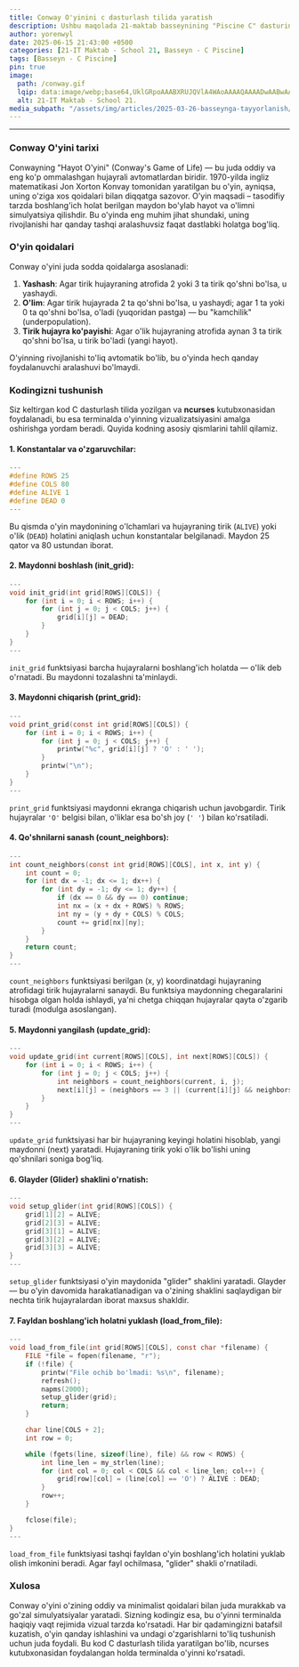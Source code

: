 ```yaml
---
title: Conway O'yinini c dasturlash tilida yaratish
description: Ushbu maqolada 21-maktab basseynining "Piscine C" dasturining birinchi bosqichiga tayyorlanish uchun mo‘ljallangan, bajarilgan va izohlangan vazifalarning turli versiyalari taqdim etilgan.
author: yorenwyl
date: 2025-06-15 21:43:00 +0500
categories: [21-IT Maktab - School 21, Basseyn - C Piscine]
tags: [Basseyn - C Piscine]
pin: true
image:
  path: /conway.gif
  lqip: data:image/webp;base64,UklGRpoAAABXRUJQVlA4WAoAAAAQAAAADwAABwAAQUxQSDIAAAARL0AmbZurmr57yyIiqE8oiG0bejIYEQTgqiDA9vqnsUSI6H+oAERp2HZ65qP/VIAWAFZQOCBCAAAA8AEAnQEqEAAIAAVAfCWkAALp8sF8rgRgAP7o9FDvMCkMde9PK7euH5M1m6VWoDXf2FkP3BqV0ZYbO6NA/VFIAAAA
  alt: 21-IT Maktab - School 21.
media_subpath: "/assets/img/articles/2025-03-26-basseynga-tayyorlanish/"
---
```


---

### Conway O'yini tarixi

Conwayning "Hayot O'yini" (Conway's Game of Life) — bu juda oddiy va eng ko'p ommalashgan hujayrali avtomatlardan biridir. 1970-yilda ingliz matematikasi Jon Xorton Konvay tomonidan yaratilgan bu o'yin, ayniqsa, uning o'ziga xos qoidalari bilan diqqatga sazovor. O'yin maqsadi – tasodifiy tarzda boshlang'ich holat berilgan maydon bo'ylab hayot va o'limni simulyatsiya qilishdir. Bu o'yinda eng muhim jihat shundaki, uning rivojlanishi har qanday tashqi aralashuvsiz faqat dastlabki holatga bog'liq.

### O'yin qoidalari

Conway o'yini juda sodda qoidalarga asoslanadi:

1. **Yashash**: Agar tirik hujayraning atrofida 2 yoki 3 ta tirik qo'shni bo'lsa, u yashaydi.
2. **O'lim**: Agar tirik hujayrada 2 ta qo'shni bo'lsa, u yashaydi; agar 1 ta yoki 0 ta qo'shni bo'lsa, o'ladi (yuqoridan pastga) — bu "kamchilik" (underpopulation).
3. **Tirik hujayra ko'payishi**: Agar o'lik hujayraning atrofida aynan 3 ta tirik qo'shni bo'lsa, u tirik bo'ladi (yangi hayot).

O'yinning rivojlanishi to'liq avtomatik bo'lib, bu o'yinda hech qanday foydalanuvchi aralashuvi bo'lmaydi.

### Kodingizni tushunish

Siz keltirgan kod C dasturlash tilida yozilgan va **ncurses** kutubxonasidan foydalanadi, bu esa terminalda o'yinning vizualizatsiyasini amalga oshirishga yordam beradi. Quyida kodning asosiy qismlarini tahlil qilamiz.

#### 1. **Konstantalar va o'zgaruvchilar**:

```c
---
#define ROWS 25
#define COLS 80
#define ALIVE 1
#define DEAD 0
---
```

Bu qismda o'yin maydonining o'lchamlari va hujayraning tirik (`ALIVE`) yoki o'lik (`DEAD`) holatini aniqlash uchun konstantalar belgilanadi. Maydon 25 qator va 80 ustundan iborat.

#### 2. **Maydonni boshlash (init\_grid)**:

```c
---
void init_grid(int grid[ROWS][COLS]) {
    for (int i = 0; i < ROWS; i++) {
        for (int j = 0; j < COLS; j++) {
            grid[i][j] = DEAD;
        }
    }
}
---
```

`init_grid` funktsiyasi barcha hujayralarni boshlang'ich holatda — o'lik deb o'rnatadi. Bu maydonni tozalashni ta'minlaydi.

#### 3. **Maydonni chiqarish (print\_grid)**:

```c
---
void print_grid(const int grid[ROWS][COLS]) {
    for (int i = 0; i < ROWS; i++) {
        for (int j = 0; j < COLS; j++) {
            printw("%c", grid[i][j] ? 'O' : ' ');
        }
        printw("\n");
    }
}
---
```

`print_grid` funktsiyasi maydonni ekranga chiqarish uchun javobgardir. Tirik hujayralar `'O'` belgisi bilan, o'liklar esa bo'sh joy (`' '`) bilan ko'rsatiladi.

#### 4. **Qo'shnilarni sanash (count\_neighbors)**:

```c
---
int count_neighbors(const int grid[ROWS][COLS], int x, int y) {
    int count = 0;
    for (int dx = -1; dx <= 1; dx++) {
        for (int dy = -1; dy <= 1; dy++) {
            if (dx == 0 && dy == 0) continue;
            int nx = (x + dx + ROWS) % ROWS;
            int ny = (y + dy + COLS) % COLS;
            count += grid[nx][ny];
        }
    }
    return count;
}
---
```

`count_neighbors` funktsiyasi berilgan (x, y) koordinatdagi hujayraning atrofidagi tirik hujayralarni sanaydi. Bu funktsiya maydonning chegaralarini hisobga olgan holda ishlaydi, ya'ni chetga chiqqan hujayralar qayta o'zgarib turadi (modulga asoslangan).

#### 5. **Maydonni yangilash (update\_grid)**:

```c
---
void update_grid(int current[ROWS][COLS], int next[ROWS][COLS]) {
    for (int i = 0; i < ROWS; i++) {
        for (int j = 0; j < COLS; j++) {
            int neighbors = count_neighbors(current, i, j);
            next[i][j] = (neighbors == 3 || (current[i][j] && neighbors == 2)) ? ALIVE : DEAD;
        }
    }
}
---
```

`update_grid` funktsiyasi har bir hujayraning keyingi holatini hisoblab, yangi maydonni (next) yaratadi. Hujayraning tirik yoki o'lik bo'lishi uning qo'shnilari soniga bog'liq.

#### 6. **Glayder (Glider) shaklini o'rnatish**:

```c
---
void setup_glider(int grid[ROWS][COLS]) {
    grid[1][2] = ALIVE;
    grid[2][3] = ALIVE;
    grid[3][1] = ALIVE;
    grid[3][2] = ALIVE;
    grid[3][3] = ALIVE;
}
---
```

`setup_glider` funktsiyasi o'yin maydonida "glider" shaklini yaratadi. Glayder — bu o'yin davomida harakatlanadigan va o'zining shaklini saqlaydigan bir nechta tirik hujayralardan iborat maxsus shakldir.

#### 7. **Fayldan boshlang'ich holatni yuklash (load\_from\_file)**:

```c
---
void load_from_file(int grid[ROWS][COLS], const char *filename) {
    FILE *file = fopen(filename, "r");
    if (!file) {
        printw("File ochib bo'lmadi: %s\n", filename);
        refresh();
        napms(2000);
        setup_glider(grid);
        return;
    }

    char line[COLS + 2];
    int row = 0;

    while (fgets(line, sizeof(line), file) && row < ROWS) {
        int line_len = my_strlen(line);
        for (int col = 0; col < COLS && col < line_len; col++) {
            grid[row][col] = (line[col] == 'O') ? ALIVE : DEAD;
        }
        row++;
    }

    fclose(file);
}
---
```

`load_from_file` funktsiyasi tashqi fayldan o'yin boshlang'ich holatini yuklab olish imkonini beradi. Agar fayl ochilmasa, "glider" shakli o'rnatiladi.

### Xulosa

Conway o'yini o'zining oddiy va minimalist qoidalari bilan juda murakkab va go'zal simulyatsiyalar yaratadi. Sizning kodingiz esa, bu o'yinni terminalda haqiqiy vaqt rejimida vizual tarzda ko'rsatadi. Har bir qadamingizni batafsil kuzatish, o'yin qanday ishlashini va undagi o'zgarishlarni to'liq tushunish uchun juda foydali. Bu kod C dasturlash tilida yaratilgan bo'lib, ncurses kutubxonasidan foydalangan holda terminalda o'yinni ko'rsatadi.
